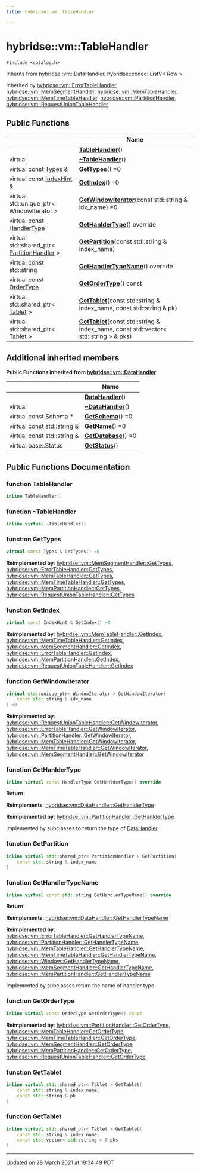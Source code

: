 ```yaml
---
title: hybridse::vm::TableHandler

---
```


# hybridse::vm::TableHandler




`#include <catalog.h>`

Inherits from [hybridse::vm::DataHandler](/hybridse/usage/api/markdownClasses/classhybridse_1_1vm_1_1_data_handler.md), hybridse::codec::ListV< Row >

Inherited by [hybridse::vm::ErrorTableHandler](/hybridse/usage/api/markdownClasses/classhybridse_1_1vm_1_1_error_table_handler.md), [hybridse::vm::MemSegmentHandler](/hybridse/usage/api/markdownClasses/classhybridse_1_1vm_1_1_mem_segment_handler.md), [hybridse::vm::MemTableHandler](/hybridse/usage/api/markdownClasses/classhybridse_1_1vm_1_1_mem_table_handler.md), [hybridse::vm::MemTimeTableHandler](/hybridse/usage/api/markdownClasses/classhybridse_1_1vm_1_1_mem_time_table_handler.md), [hybridse::vm::PartitionHandler](/hybridse/usage/api/markdownClasses/classhybridse_1_1vm_1_1_partition_handler.md), [hybridse::vm::RequestUnionTableHandler](/hybridse/usage/api/markdownClasses/classhybridse_1_1vm_1_1_request_union_table_handler.md)

## Public Functions

|                | Name           |
| -------------- | -------------- |
| | **[TableHandler](/hybridse/usage/api/markdownClasses/classhybridse_1_1vm_1_1_table_handler.md#function-tablehandler)**() |
| virtual | **[~TableHandler](/hybridse/usage/api/markdownClasses/classhybridse_1_1vm_1_1_table_handler.md#function-~tablehandler)**() |
| virtual const [Types](/hybridse/usage/api/markdownNamespaces/namespacehybridse_1_1vm.md#typedef-types) & | **[GetTypes](/hybridse/usage/api/markdownClasses/classhybridse_1_1vm_1_1_table_handler.md#function-gettypes)**() =0 |
| virtual const [IndexHint](/hybridse/usage/api/markdownNamespaces/namespacehybridse_1_1vm.md#typedef-indexhint) & | **[GetIndex](/hybridse/usage/api/markdownClasses/classhybridse_1_1vm_1_1_table_handler.md#function-getindex)**() =0 |
| virtual std::unique_ptr< WindowIterator > | **[GetWindowIterator](/hybridse/usage/api/markdownClasses/classhybridse_1_1vm_1_1_table_handler.md#function-getwindowiterator)**(const std::string & idx_name) =0 |
| virtual const [HandlerType](/hybridse/usage/api/markdownNamespaces/namespacehybridse_1_1vm.md#enum-handlertype) | **[GetHanlderType](/hybridse/usage/api/markdownClasses/classhybridse_1_1vm_1_1_table_handler.md#function-gethanldertype)**() override |
| virtual std::shared_ptr< [PartitionHandler](/hybridse/usage/api/markdownClasses/classhybridse_1_1vm_1_1_partition_handler.md) > | **[GetPartition](/hybridse/usage/api/markdownClasses/classhybridse_1_1vm_1_1_table_handler.md#function-getpartition)**(const std::string & index_name) |
| virtual const std::string | **[GetHandlerTypeName](/hybridse/usage/api/markdownClasses/classhybridse_1_1vm_1_1_table_handler.md#function-gethandlertypename)**() override |
| virtual const [OrderType](/hybridse/usage/api/markdownNamespaces/namespacehybridse_1_1vm.md#enum-ordertype) | **[GetOrderType](/hybridse/usage/api/markdownClasses/classhybridse_1_1vm_1_1_table_handler.md#function-getordertype)**() const |
| virtual std::shared_ptr< [Tablet](/hybridse/usage/api/markdownClasses/classhybridse_1_1vm_1_1_tablet.md) > | **[GetTablet](/hybridse/usage/api/markdownClasses/classhybridse_1_1vm_1_1_table_handler.md#function-gettablet)**(const std::string & index_name, const std::string & pk) |
| virtual std::shared_ptr< [Tablet](/hybridse/usage/api/markdownClasses/classhybridse_1_1vm_1_1_tablet.md) > | **[GetTablet](/hybridse/usage/api/markdownClasses/classhybridse_1_1vm_1_1_table_handler.md#function-gettablet)**(const std::string & index_name, const std::vector< std::string > & pks) |

## Additional inherited members

**Public Functions inherited from [hybridse::vm::DataHandler](/hybridse/usage/api/markdownClasses/classhybridse_1_1vm_1_1_data_handler.md)**

|                | Name           |
| -------------- | -------------- |
| | **[DataHandler](/hybridse/usage/api/markdownClasses/classhybridse_1_1vm_1_1_data_handler.md#function-datahandler)**() |
| virtual | **[~DataHandler](/hybridse/usage/api/markdownClasses/classhybridse_1_1vm_1_1_data_handler.md#function-~datahandler)**() |
| virtual const Schema * | **[GetSchema](/hybridse/usage/api/markdownClasses/classhybridse_1_1vm_1_1_data_handler.md#function-getschema)**() =0 |
| virtual const std::string & | **[GetName](/hybridse/usage/api/markdownClasses/classhybridse_1_1vm_1_1_data_handler.md#function-getname)**() =0 |
| virtual const std::string & | **[GetDatabase](/hybridse/usage/api/markdownClasses/classhybridse_1_1vm_1_1_data_handler.md#function-getdatabase)**() =0 |
| virtual base::Status | **[GetStatus](/hybridse/usage/api/markdownClasses/classhybridse_1_1vm_1_1_data_handler.md#function-getstatus)**() |


## Public Functions Documentation

### function TableHandler

```cpp
inline TableHandler()
```


### function ~TableHandler

```cpp
inline virtual ~TableHandler()
```


### function GetTypes

```cpp
virtual const Types & GetTypes() =0
```


**Reimplemented by**: [hybridse::vm::MemSegmentHandler::GetTypes](/hybridse/usage/api/markdownClasses/classhybridse_1_1vm_1_1_mem_segment_handler.md#function-gettypes), [hybridse::vm::ErrorTableHandler::GetTypes](/hybridse/usage/api/markdownClasses/classhybridse_1_1vm_1_1_error_table_handler.md#function-gettypes), [hybridse::vm::MemTableHandler::GetTypes](/hybridse/usage/api/markdownClasses/classhybridse_1_1vm_1_1_mem_table_handler.md#function-gettypes), [hybridse::vm::MemTimeTableHandler::GetTypes](/hybridse/usage/api/markdownClasses/classhybridse_1_1vm_1_1_mem_time_table_handler.md#function-gettypes), [hybridse::vm::MemPartitionHandler::GetTypes](/hybridse/usage/api/markdownClasses/classhybridse_1_1vm_1_1_mem_partition_handler.md#function-gettypes), [hybridse::vm::RequestUnionTableHandler::GetTypes](/hybridse/usage/api/markdownClasses/classhybridse_1_1vm_1_1_request_union_table_handler.md#function-gettypes)


### function GetIndex

```cpp
virtual const IndexHint & GetIndex() =0
```


**Reimplemented by**: [hybridse::vm::MemTableHandler::GetIndex](/hybridse/usage/api/markdownClasses/classhybridse_1_1vm_1_1_mem_table_handler.md#function-getindex), [hybridse::vm::MemTimeTableHandler::GetIndex](/hybridse/usage/api/markdownClasses/classhybridse_1_1vm_1_1_mem_time_table_handler.md#function-getindex), [hybridse::vm::MemSegmentHandler::GetIndex](/hybridse/usage/api/markdownClasses/classhybridse_1_1vm_1_1_mem_segment_handler.md#function-getindex), [hybridse::vm::ErrorTableHandler::GetIndex](/hybridse/usage/api/markdownClasses/classhybridse_1_1vm_1_1_error_table_handler.md#function-getindex), [hybridse::vm::MemPartitionHandler::GetIndex](/hybridse/usage/api/markdownClasses/classhybridse_1_1vm_1_1_mem_partition_handler.md#function-getindex), [hybridse::vm::RequestUnionTableHandler::GetIndex](/hybridse/usage/api/markdownClasses/classhybridse_1_1vm_1_1_request_union_table_handler.md#function-getindex)


### function GetWindowIterator

```cpp
virtual std::unique_ptr< WindowIterator > GetWindowIterator(
    const std::string & idx_name
) =0
```


**Reimplemented by**: [hybridse::vm::RequestUnionTableHandler::GetWindowIterator](/hybridse/usage/api/markdownClasses/classhybridse_1_1vm_1_1_request_union_table_handler.md#function-getwindowiterator), [hybridse::vm::ErrorTableHandler::GetWindowIterator](/hybridse/usage/api/markdownClasses/classhybridse_1_1vm_1_1_error_table_handler.md#function-getwindowiterator), [hybridse::vm::PartitionHandler::GetWindowIterator](/hybridse/usage/api/markdownClasses/classhybridse_1_1vm_1_1_partition_handler.md#function-getwindowiterator), [hybridse::vm::MemTableHandler::GetWindowIterator](/hybridse/usage/api/markdownClasses/classhybridse_1_1vm_1_1_mem_table_handler.md#function-getwindowiterator), [hybridse::vm::MemTimeTableHandler::GetWindowIterator](/hybridse/usage/api/markdownClasses/classhybridse_1_1vm_1_1_mem_time_table_handler.md#function-getwindowiterator), [hybridse::vm::MemSegmentHandler::GetWindowIterator](/hybridse/usage/api/markdownClasses/classhybridse_1_1vm_1_1_mem_segment_handler.md#function-getwindowiterator)


### function GetHanlderType

```cpp
inline virtual const HandlerType GetHanlderType() override
```


**Return**: 

**Reimplements**: [hybridse::vm::DataHandler::GetHanlderType](/hybridse/usage/api/markdownClasses/classhybridse_1_1vm_1_1_data_handler.md#function-gethanldertype)


**Reimplemented by**: [hybridse::vm::PartitionHandler::GetHanlderType](/hybridse/usage/api/markdownClasses/classhybridse_1_1vm_1_1_partition_handler.md#function-gethanldertype)


Implemented by subclasses to return the type of [DataHandler](/hybridse/usage/api/markdownClasses/classhybridse_1_1vm_1_1_data_handler.md). 


### function GetPartition

```cpp
inline virtual std::shared_ptr< PartitionHandler > GetPartition(
    const std::string & index_name
)
```


### function GetHandlerTypeName

```cpp
inline virtual const std::string GetHandlerTypeName() override
```


**Return**: 

**Reimplements**: [hybridse::vm::DataHandler::GetHandlerTypeName](/hybridse/usage/api/markdownClasses/classhybridse_1_1vm_1_1_data_handler.md#function-gethandlertypename)


**Reimplemented by**: [hybridse::vm::ErrorTableHandler::GetHandlerTypeName](/hybridse/usage/api/markdownClasses/classhybridse_1_1vm_1_1_error_table_handler.md#function-gethandlertypename), [hybridse::vm::PartitionHandler::GetHandlerTypeName](/hybridse/usage/api/markdownClasses/classhybridse_1_1vm_1_1_partition_handler.md#function-gethandlertypename), [hybridse::vm::MemTableHandler::GetHandlerTypeName](/hybridse/usage/api/markdownClasses/classhybridse_1_1vm_1_1_mem_table_handler.md#function-gethandlertypename), [hybridse::vm::MemTimeTableHandler::GetHandlerTypeName](/hybridse/usage/api/markdownClasses/classhybridse_1_1vm_1_1_mem_time_table_handler.md#function-gethandlertypename), [hybridse::vm::Window::GetHandlerTypeName](/hybridse/usage/api/markdownClasses/classhybridse_1_1vm_1_1_window.md#function-gethandlertypename), [hybridse::vm::MemSegmentHandler::GetHandlerTypeName](/hybridse/usage/api/markdownClasses/classhybridse_1_1vm_1_1_mem_segment_handler.md#function-gethandlertypename), [hybridse::vm::MemPartitionHandler::GetHandlerTypeName](/hybridse/usage/api/markdownClasses/classhybridse_1_1vm_1_1_mem_partition_handler.md#function-gethandlertypename)


Implemented by subclasses return the name of handler type 


### function GetOrderType

```cpp
inline virtual const OrderType GetOrderType() const
```


**Reimplemented by**: [hybridse::vm::PartitionHandler::GetOrderType](/hybridse/usage/api/markdownClasses/classhybridse_1_1vm_1_1_partition_handler.md#function-getordertype), [hybridse::vm::MemTableHandler::GetOrderType](/hybridse/usage/api/markdownClasses/classhybridse_1_1vm_1_1_mem_table_handler.md#function-getordertype), [hybridse::vm::MemTimeTableHandler::GetOrderType](/hybridse/usage/api/markdownClasses/classhybridse_1_1vm_1_1_mem_time_table_handler.md#function-getordertype), [hybridse::vm::MemSegmentHandler::GetOrderType](/hybridse/usage/api/markdownClasses/classhybridse_1_1vm_1_1_mem_segment_handler.md#function-getordertype), [hybridse::vm::MemPartitionHandler::GetOrderType](/hybridse/usage/api/markdownClasses/classhybridse_1_1vm_1_1_mem_partition_handler.md#function-getordertype), [hybridse::vm::RequestUnionTableHandler::GetOrderType](/hybridse/usage/api/markdownClasses/classhybridse_1_1vm_1_1_request_union_table_handler.md#function-getordertype)


### function GetTablet

```cpp
inline virtual std::shared_ptr< Tablet > GetTablet(
    const std::string & index_name,
    const std::string & pk
)
```


### function GetTablet

```cpp
inline virtual std::shared_ptr< Tablet > GetTablet(
    const std::string & index_name,
    const std::vector< std::string > & pks
)
```


-------------------------------

Updated on 28 March 2021 at 19:34:49 PDT